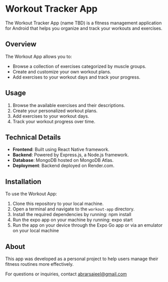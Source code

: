 # Workout Tracker App

The Workout Tracker App (name TBD) is a fitness management application for Android that helps you organize and track your workouts and exercises.

## Overview

The Workout App allows you to:

- Browse a collection of exercises categorized by muscle groups.
- Create and customize your own workout plans.
- Add exercises to your workout days and track your progress.

## Usage

1. Browse the available exercises and their descriptions.
2. Create your personalized workout plans.
3. Add exercises to your workout days.
4. Track your workout progress over time.

## Technical Details

- **Frontend**: Built using React Native framework.
- **Backend**: Powered by Express.js, a Node.js framework.
- **Database**: MongoDB hosted on MongoDB Atlas.
- **Deployment**: Backend deployed on Render.com.

## Installation

To use the Workout App:

1. Clone this repository to your local machine.
2. Open a terminal and navigate to the `workout-app` directory.
3. Install the required dependencies by running: npm install
4. Run the expo app on your machine by running: expo start
5. Run the app on your device through the Expo Go app or via an emulator on your local machine


## About

This app was developed as a personal project to help users manage their fitness routines more effectively.

For questions or inquiries, contact abrarsajeel@gmail.com
